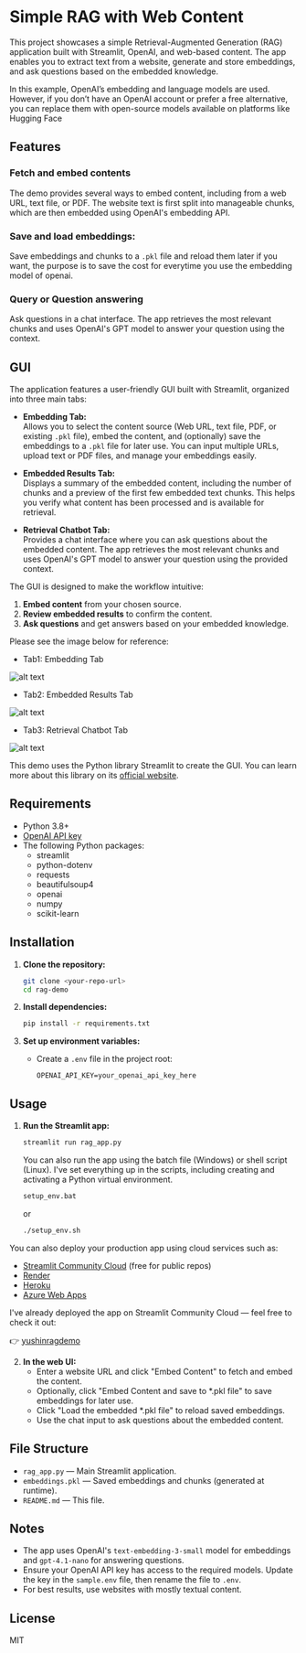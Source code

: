 # Simple RAG with Web Content

This project showcases a simple Retrieval-Augmented Generation (RAG) application built with Streamlit, OpenAI, and web-based content. The app enables you to extract text from a website, generate and store embeddings, and ask questions based on the embedded knowledge.

In this example, OpenAI’s embedding and language models are used. However, if you don’t have an OpenAI account or prefer a free alternative, you can replace them with open-source models available on platforms like Hugging Face

## Features

### Fetch and embed contents
   
The demo provides several ways to embed content, including from a web URL, text file, or PDF. The website text is first split into manageable chunks, which are then embedded using OpenAI's embedding API.
  
### Save and load embeddings:

Save embeddings and chunks to a `.pkl` file and reload them later if you want, the purpose is to save the cost for everytime you use the embedding model of openai.

### Query or Question answering 

Ask questions in a chat interface. The app retrieves the most relevant chunks and uses OpenAI's GPT model to answer your question using the context.

## GUI

The application features a user-friendly GUI built with Streamlit, organized into three main tabs:

- **Embedding Tab:**  
  Allows you to select the content source (Web URL, text file, PDF, or existing `.pkl` file), embed the content, and (optionally) save the embeddings to a `.pkl` file for later use. You can input multiple URLs, upload text or PDF files, and manage your embeddings easily.

- **Embedded Results Tab:**  
  Displays a summary of the embedded content, including the number of chunks and a preview of the first few embedded text chunks. This helps you verify what content has been processed and is available for retrieval.

- **Retrieval Chatbot Tab:**  
  Provides a chat interface where you can ask questions about the embedded content. The app retrieves the most relevant chunks and uses OpenAI's GPT model to answer your question using the provided context.

The GUI is designed to make the workflow intuitive:  
1. **Embed content** from your chosen source.  
2. **Review embedded results** to confirm the content.  
3. **Ask questions** and get answers based on your embedded knowledge.

Please see the image below for reference:
* Tab1: Embedding Tab
  
![alt text](./img/GUI1.png)

* Tab2: Embedded Results Tab

![alt text](./img/GUI2.png)

* Tab3: Retrieval Chatbot Tab

![alt text](./img/GUI3.png)

This demo uses the Python library Streamlit to create the GUI. You can learn more about this library on its [official website](https://docs.streamlit.io/get-started/tutorials).

## Requirements

- Python 3.8+
- [OpenAI API key](https://platform.openai.com/)
- The following Python packages:
  - streamlit
  - python-dotenv
  - requests
  - beautifulsoup4
  - openai
  - numpy
  - scikit-learn

## Installation

1. **Clone the repository:**
    ```sh
    git clone <your-repo-url>
    cd rag-demo
    ```

2. **Install dependencies:**
    ```sh
    pip install -r requirements.txt
    ```

3. **Set up environment variables:**
    - Create a `.env` file in the project root:
      ```
      OPENAI_API_KEY=your_openai_api_key_here
      ```

## Usage

1. **Run the Streamlit app:**
    ```sh
    streamlit run rag_app.py
    ```
    You can also run the app using the batch file (Windows) or shell script (Linux). I've set everything up in the scripts, including creating and activating a Python virtual environment.
    ```sh
    setup_env.bat
    ```
    or

     ```sh
    ./setup_env.sh
    ```

You can also deploy your production app using cloud services such as: 
- [Streamlit Community Cloud](https://streamlit.io/cloud) (free for public repos)
- [Render](https://render.com/)
- [Heroku](https://www.heroku.com/)
- [Azure Web Apps](https://azure.microsoft.com/en-us/products/app-service/)

I've already deployed the app on Streamlit Community Cloud — feel free to check it out:

👉 [yushinragdemo](https://yushinragdemo.streamlit.app/)

2. **In the web UI:**
    - Enter a website URL and click "Embed Content" to fetch and embed the content.
    - Optionally, click "Embed Content and save to *.pkl file" to save embeddings for later use.
    - Click "Load the embedded *.pkl file" to reload saved embeddings.
    - Use the chat input to ask questions about the embedded content.

## File Structure

- `rag_app.py` — Main Streamlit application.
- `embeddings.pkl` — Saved embeddings and chunks (generated at runtime).
- `README.md` — This file.

## Notes

- The app uses OpenAI's `text-embedding-3-small` model for embeddings and `gpt-4.1-nano` for answering questions.
- Ensure your OpenAI API key has access to the required models. Update the key in the ```sample.env``` file, then rename the file to ```.env```.
- For best results, use websites with mostly textual content.

## License

MIT